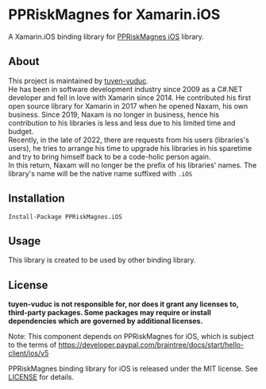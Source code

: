 # PPRiskMagnes for Xamarin.iOS

A Xamarin.iOS binding library for [PPRiskMagnes iOS](https://github.com/braintree/braintree_ios/tree/master/Frameworks/XCFrameworks/PPRiskMagnes.xcframework) library.

## About
This project is maintained by [tuyen-vuduc](https://github.com/tuyen-vuduc).<br>
He has been in software development industry since 2009 as a C#.NET developer and fell in love with Xamarin since 2014. He contributed his first open source library for Xamarin in 2017 when he opened Naxam, his own business.
Since 2019, Naxam is no longer in business, hence his contribution to his libraries is less and less due to his limited time and budget.
<br>
Recently, in the late of 2022, there are requests from his users (libraries's users), he tries to arrange his time to upgrade his libraries in his sparetime and try to bring himself back to be a code-holic person again. 
<br>
In this return, Naxam will no longer be the prefix of his libraries' names. The library's name will be the native name suffixed with `.iOS`

## Installation

```
Install-Package PPRiskMagnes.iOS
```

## Usage

This library is created to be used by other binding library. 

## License

**tuyen-vuduc is not responsible for, nor does it grant any licenses to, third-party packages. Some packages may require or install dependencies which are governed by additional licenses.**

Note: This component depends on PPRiskMagnes for iOS, which is subject to the terms of https://developer.paypal.com/braintree/docs/start/hello-client/ios/v5

PPRiskMagnes binding library for iOS is released under the MIT license.
See [LICENSE](./LICENSE) for details.